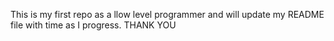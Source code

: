 This is my first repo as a llow level programmer and will update my README file with time as I progress. THANK YOU
